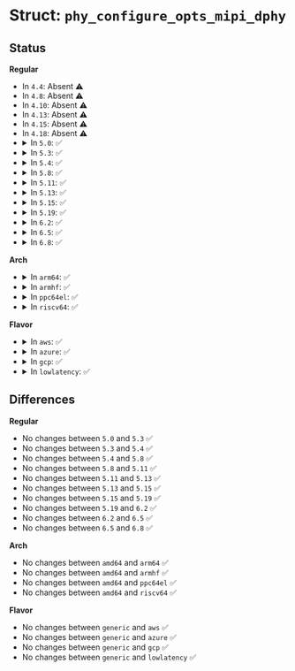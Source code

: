 # Struct: <code>phy_configure_opts_mipi_dphy</code>

## Status
<b>Regular</b>
<ul>
<li>
In <code>4.4</code>: Absent ⚠️
</li>
<li>
In <code>4.8</code>: Absent ⚠️
</li>
<li>
In <code>4.10</code>: Absent ⚠️
</li>
<li>
In <code>4.13</code>: Absent ⚠️
</li>
<li>
In <code>4.15</code>: Absent ⚠️
</li>
<li>
In <code>4.18</code>: Absent ⚠️
</li>
<li>
<details>
<summary>In <code>5.0</code>: ✅</summary>

```c
struct phy_configure_opts_mipi_dphy {
    unsigned int clk_miss;
    unsigned int clk_post;
    unsigned int clk_pre;
    unsigned int clk_prepare;
    unsigned int clk_settle;
    unsigned int clk_term_en;
    unsigned int clk_trail;
    unsigned int clk_zero;
    unsigned int d_term_en;
    unsigned int eot;
    unsigned int hs_exit;
    unsigned int hs_prepare;
    unsigned int hs_settle;
    unsigned int hs_skip;
    unsigned int hs_trail;
    unsigned int hs_zero;
    unsigned int init;
    unsigned int lpx;
    unsigned int ta_get;
    unsigned int ta_go;
    unsigned int ta_sure;
    unsigned int wakeup;
    long unsigned int hs_clk_rate;
    long unsigned int lp_clk_rate;
    unsigned char lanes;
};
```
</details>
</li>
<li>
<details>
<summary>In <code>5.3</code>: ✅</summary>

```c
struct phy_configure_opts_mipi_dphy {
    unsigned int clk_miss;
    unsigned int clk_post;
    unsigned int clk_pre;
    unsigned int clk_prepare;
    unsigned int clk_settle;
    unsigned int clk_term_en;
    unsigned int clk_trail;
    unsigned int clk_zero;
    unsigned int d_term_en;
    unsigned int eot;
    unsigned int hs_exit;
    unsigned int hs_prepare;
    unsigned int hs_settle;
    unsigned int hs_skip;
    unsigned int hs_trail;
    unsigned int hs_zero;
    unsigned int init;
    unsigned int lpx;
    unsigned int ta_get;
    unsigned int ta_go;
    unsigned int ta_sure;
    unsigned int wakeup;
    long unsigned int hs_clk_rate;
    long unsigned int lp_clk_rate;
    unsigned char lanes;
};
```
</details>
</li>
<li>
<details>
<summary>In <code>5.4</code>: ✅</summary>

```c
struct phy_configure_opts_mipi_dphy {
    unsigned int clk_miss;
    unsigned int clk_post;
    unsigned int clk_pre;
    unsigned int clk_prepare;
    unsigned int clk_settle;
    unsigned int clk_term_en;
    unsigned int clk_trail;
    unsigned int clk_zero;
    unsigned int d_term_en;
    unsigned int eot;
    unsigned int hs_exit;
    unsigned int hs_prepare;
    unsigned int hs_settle;
    unsigned int hs_skip;
    unsigned int hs_trail;
    unsigned int hs_zero;
    unsigned int init;
    unsigned int lpx;
    unsigned int ta_get;
    unsigned int ta_go;
    unsigned int ta_sure;
    unsigned int wakeup;
    long unsigned int hs_clk_rate;
    long unsigned int lp_clk_rate;
    unsigned char lanes;
};
```
</details>
</li>
<li>
<details>
<summary>In <code>5.8</code>: ✅</summary>

```c
struct phy_configure_opts_mipi_dphy {
    unsigned int clk_miss;
    unsigned int clk_post;
    unsigned int clk_pre;
    unsigned int clk_prepare;
    unsigned int clk_settle;
    unsigned int clk_term_en;
    unsigned int clk_trail;
    unsigned int clk_zero;
    unsigned int d_term_en;
    unsigned int eot;
    unsigned int hs_exit;
    unsigned int hs_prepare;
    unsigned int hs_settle;
    unsigned int hs_skip;
    unsigned int hs_trail;
    unsigned int hs_zero;
    unsigned int init;
    unsigned int lpx;
    unsigned int ta_get;
    unsigned int ta_go;
    unsigned int ta_sure;
    unsigned int wakeup;
    long unsigned int hs_clk_rate;
    long unsigned int lp_clk_rate;
    unsigned char lanes;
};
```
</details>
</li>
<li>
<details>
<summary>In <code>5.11</code>: ✅</summary>

```c
struct phy_configure_opts_mipi_dphy {
    unsigned int clk_miss;
    unsigned int clk_post;
    unsigned int clk_pre;
    unsigned int clk_prepare;
    unsigned int clk_settle;
    unsigned int clk_term_en;
    unsigned int clk_trail;
    unsigned int clk_zero;
    unsigned int d_term_en;
    unsigned int eot;
    unsigned int hs_exit;
    unsigned int hs_prepare;
    unsigned int hs_settle;
    unsigned int hs_skip;
    unsigned int hs_trail;
    unsigned int hs_zero;
    unsigned int init;
    unsigned int lpx;
    unsigned int ta_get;
    unsigned int ta_go;
    unsigned int ta_sure;
    unsigned int wakeup;
    long unsigned int hs_clk_rate;
    long unsigned int lp_clk_rate;
    unsigned char lanes;
};
```
</details>
</li>
<li>
<details>
<summary>In <code>5.13</code>: ✅</summary>

```c
struct phy_configure_opts_mipi_dphy {
    unsigned int clk_miss;
    unsigned int clk_post;
    unsigned int clk_pre;
    unsigned int clk_prepare;
    unsigned int clk_settle;
    unsigned int clk_term_en;
    unsigned int clk_trail;
    unsigned int clk_zero;
    unsigned int d_term_en;
    unsigned int eot;
    unsigned int hs_exit;
    unsigned int hs_prepare;
    unsigned int hs_settle;
    unsigned int hs_skip;
    unsigned int hs_trail;
    unsigned int hs_zero;
    unsigned int init;
    unsigned int lpx;
    unsigned int ta_get;
    unsigned int ta_go;
    unsigned int ta_sure;
    unsigned int wakeup;
    long unsigned int hs_clk_rate;
    long unsigned int lp_clk_rate;
    unsigned char lanes;
};
```
</details>
</li>
<li>
<details>
<summary>In <code>5.15</code>: ✅</summary>

```c
struct phy_configure_opts_mipi_dphy {
    unsigned int clk_miss;
    unsigned int clk_post;
    unsigned int clk_pre;
    unsigned int clk_prepare;
    unsigned int clk_settle;
    unsigned int clk_term_en;
    unsigned int clk_trail;
    unsigned int clk_zero;
    unsigned int d_term_en;
    unsigned int eot;
    unsigned int hs_exit;
    unsigned int hs_prepare;
    unsigned int hs_settle;
    unsigned int hs_skip;
    unsigned int hs_trail;
    unsigned int hs_zero;
    unsigned int init;
    unsigned int lpx;
    unsigned int ta_get;
    unsigned int ta_go;
    unsigned int ta_sure;
    unsigned int wakeup;
    long unsigned int hs_clk_rate;
    long unsigned int lp_clk_rate;
    unsigned char lanes;
};
```
</details>
</li>
<li>
<details>
<summary>In <code>5.19</code>: ✅</summary>

```c
struct phy_configure_opts_mipi_dphy {
    unsigned int clk_miss;
    unsigned int clk_post;
    unsigned int clk_pre;
    unsigned int clk_prepare;
    unsigned int clk_settle;
    unsigned int clk_term_en;
    unsigned int clk_trail;
    unsigned int clk_zero;
    unsigned int d_term_en;
    unsigned int eot;
    unsigned int hs_exit;
    unsigned int hs_prepare;
    unsigned int hs_settle;
    unsigned int hs_skip;
    unsigned int hs_trail;
    unsigned int hs_zero;
    unsigned int init;
    unsigned int lpx;
    unsigned int ta_get;
    unsigned int ta_go;
    unsigned int ta_sure;
    unsigned int wakeup;
    long unsigned int hs_clk_rate;
    long unsigned int lp_clk_rate;
    unsigned char lanes;
};
```
</details>
</li>
<li>
<details>
<summary>In <code>6.2</code>: ✅</summary>

```c
struct phy_configure_opts_mipi_dphy {
    unsigned int clk_miss;
    unsigned int clk_post;
    unsigned int clk_pre;
    unsigned int clk_prepare;
    unsigned int clk_settle;
    unsigned int clk_term_en;
    unsigned int clk_trail;
    unsigned int clk_zero;
    unsigned int d_term_en;
    unsigned int eot;
    unsigned int hs_exit;
    unsigned int hs_prepare;
    unsigned int hs_settle;
    unsigned int hs_skip;
    unsigned int hs_trail;
    unsigned int hs_zero;
    unsigned int init;
    unsigned int lpx;
    unsigned int ta_get;
    unsigned int ta_go;
    unsigned int ta_sure;
    unsigned int wakeup;
    long unsigned int hs_clk_rate;
    long unsigned int lp_clk_rate;
    unsigned char lanes;
};
```
</details>
</li>
<li>
<details>
<summary>In <code>6.5</code>: ✅</summary>

```c
struct phy_configure_opts_mipi_dphy {
    unsigned int clk_miss;
    unsigned int clk_post;
    unsigned int clk_pre;
    unsigned int clk_prepare;
    unsigned int clk_settle;
    unsigned int clk_term_en;
    unsigned int clk_trail;
    unsigned int clk_zero;
    unsigned int d_term_en;
    unsigned int eot;
    unsigned int hs_exit;
    unsigned int hs_prepare;
    unsigned int hs_settle;
    unsigned int hs_skip;
    unsigned int hs_trail;
    unsigned int hs_zero;
    unsigned int init;
    unsigned int lpx;
    unsigned int ta_get;
    unsigned int ta_go;
    unsigned int ta_sure;
    unsigned int wakeup;
    long unsigned int hs_clk_rate;
    long unsigned int lp_clk_rate;
    unsigned char lanes;
};
```
</details>
</li>
<li>
<details>
<summary>In <code>6.8</code>: ✅</summary>

```c
struct phy_configure_opts_mipi_dphy {
    unsigned int clk_miss;
    unsigned int clk_post;
    unsigned int clk_pre;
    unsigned int clk_prepare;
    unsigned int clk_settle;
    unsigned int clk_term_en;
    unsigned int clk_trail;
    unsigned int clk_zero;
    unsigned int d_term_en;
    unsigned int eot;
    unsigned int hs_exit;
    unsigned int hs_prepare;
    unsigned int hs_settle;
    unsigned int hs_skip;
    unsigned int hs_trail;
    unsigned int hs_zero;
    unsigned int init;
    unsigned int lpx;
    unsigned int ta_get;
    unsigned int ta_go;
    unsigned int ta_sure;
    unsigned int wakeup;
    long unsigned int hs_clk_rate;
    long unsigned int lp_clk_rate;
    unsigned char lanes;
};
```
</details>
</li>
</ul>
<b>Arch</b>
<ul>
<li>
<details>
<summary>In <code>arm64</code>: ✅</summary>

```c
struct phy_configure_opts_mipi_dphy {
    unsigned int clk_miss;
    unsigned int clk_post;
    unsigned int clk_pre;
    unsigned int clk_prepare;
    unsigned int clk_settle;
    unsigned int clk_term_en;
    unsigned int clk_trail;
    unsigned int clk_zero;
    unsigned int d_term_en;
    unsigned int eot;
    unsigned int hs_exit;
    unsigned int hs_prepare;
    unsigned int hs_settle;
    unsigned int hs_skip;
    unsigned int hs_trail;
    unsigned int hs_zero;
    unsigned int init;
    unsigned int lpx;
    unsigned int ta_get;
    unsigned int ta_go;
    unsigned int ta_sure;
    unsigned int wakeup;
    long unsigned int hs_clk_rate;
    long unsigned int lp_clk_rate;
    unsigned char lanes;
};
```
</details>
</li>
<li>
<details>
<summary>In <code>armhf</code>: ✅</summary>

```c
struct phy_configure_opts_mipi_dphy {
    unsigned int clk_miss;
    unsigned int clk_post;
    unsigned int clk_pre;
    unsigned int clk_prepare;
    unsigned int clk_settle;
    unsigned int clk_term_en;
    unsigned int clk_trail;
    unsigned int clk_zero;
    unsigned int d_term_en;
    unsigned int eot;
    unsigned int hs_exit;
    unsigned int hs_prepare;
    unsigned int hs_settle;
    unsigned int hs_skip;
    unsigned int hs_trail;
    unsigned int hs_zero;
    unsigned int init;
    unsigned int lpx;
    unsigned int ta_get;
    unsigned int ta_go;
    unsigned int ta_sure;
    unsigned int wakeup;
    long unsigned int hs_clk_rate;
    long unsigned int lp_clk_rate;
    unsigned char lanes;
};
```
</details>
</li>
<li>
<details>
<summary>In <code>ppc64el</code>: ✅</summary>

```c
struct phy_configure_opts_mipi_dphy {
    unsigned int clk_miss;
    unsigned int clk_post;
    unsigned int clk_pre;
    unsigned int clk_prepare;
    unsigned int clk_settle;
    unsigned int clk_term_en;
    unsigned int clk_trail;
    unsigned int clk_zero;
    unsigned int d_term_en;
    unsigned int eot;
    unsigned int hs_exit;
    unsigned int hs_prepare;
    unsigned int hs_settle;
    unsigned int hs_skip;
    unsigned int hs_trail;
    unsigned int hs_zero;
    unsigned int init;
    unsigned int lpx;
    unsigned int ta_get;
    unsigned int ta_go;
    unsigned int ta_sure;
    unsigned int wakeup;
    long unsigned int hs_clk_rate;
    long unsigned int lp_clk_rate;
    unsigned char lanes;
};
```
</details>
</li>
<li>
<details>
<summary>In <code>riscv64</code>: ✅</summary>

```c
struct phy_configure_opts_mipi_dphy {
    unsigned int clk_miss;
    unsigned int clk_post;
    unsigned int clk_pre;
    unsigned int clk_prepare;
    unsigned int clk_settle;
    unsigned int clk_term_en;
    unsigned int clk_trail;
    unsigned int clk_zero;
    unsigned int d_term_en;
    unsigned int eot;
    unsigned int hs_exit;
    unsigned int hs_prepare;
    unsigned int hs_settle;
    unsigned int hs_skip;
    unsigned int hs_trail;
    unsigned int hs_zero;
    unsigned int init;
    unsigned int lpx;
    unsigned int ta_get;
    unsigned int ta_go;
    unsigned int ta_sure;
    unsigned int wakeup;
    long unsigned int hs_clk_rate;
    long unsigned int lp_clk_rate;
    unsigned char lanes;
};
```
</details>
</li>
</ul>
<b>Flavor</b>
<ul>
<li>
<details>
<summary>In <code>aws</code>: ✅</summary>

```c
struct phy_configure_opts_mipi_dphy {
    unsigned int clk_miss;
    unsigned int clk_post;
    unsigned int clk_pre;
    unsigned int clk_prepare;
    unsigned int clk_settle;
    unsigned int clk_term_en;
    unsigned int clk_trail;
    unsigned int clk_zero;
    unsigned int d_term_en;
    unsigned int eot;
    unsigned int hs_exit;
    unsigned int hs_prepare;
    unsigned int hs_settle;
    unsigned int hs_skip;
    unsigned int hs_trail;
    unsigned int hs_zero;
    unsigned int init;
    unsigned int lpx;
    unsigned int ta_get;
    unsigned int ta_go;
    unsigned int ta_sure;
    unsigned int wakeup;
    long unsigned int hs_clk_rate;
    long unsigned int lp_clk_rate;
    unsigned char lanes;
};
```
</details>
</li>
<li>
<details>
<summary>In <code>azure</code>: ✅</summary>

```c
struct phy_configure_opts_mipi_dphy {
    unsigned int clk_miss;
    unsigned int clk_post;
    unsigned int clk_pre;
    unsigned int clk_prepare;
    unsigned int clk_settle;
    unsigned int clk_term_en;
    unsigned int clk_trail;
    unsigned int clk_zero;
    unsigned int d_term_en;
    unsigned int eot;
    unsigned int hs_exit;
    unsigned int hs_prepare;
    unsigned int hs_settle;
    unsigned int hs_skip;
    unsigned int hs_trail;
    unsigned int hs_zero;
    unsigned int init;
    unsigned int lpx;
    unsigned int ta_get;
    unsigned int ta_go;
    unsigned int ta_sure;
    unsigned int wakeup;
    long unsigned int hs_clk_rate;
    long unsigned int lp_clk_rate;
    unsigned char lanes;
};
```
</details>
</li>
<li>
<details>
<summary>In <code>gcp</code>: ✅</summary>

```c
struct phy_configure_opts_mipi_dphy {
    unsigned int clk_miss;
    unsigned int clk_post;
    unsigned int clk_pre;
    unsigned int clk_prepare;
    unsigned int clk_settle;
    unsigned int clk_term_en;
    unsigned int clk_trail;
    unsigned int clk_zero;
    unsigned int d_term_en;
    unsigned int eot;
    unsigned int hs_exit;
    unsigned int hs_prepare;
    unsigned int hs_settle;
    unsigned int hs_skip;
    unsigned int hs_trail;
    unsigned int hs_zero;
    unsigned int init;
    unsigned int lpx;
    unsigned int ta_get;
    unsigned int ta_go;
    unsigned int ta_sure;
    unsigned int wakeup;
    long unsigned int hs_clk_rate;
    long unsigned int lp_clk_rate;
    unsigned char lanes;
};
```
</details>
</li>
<li>
<details>
<summary>In <code>lowlatency</code>: ✅</summary>

```c
struct phy_configure_opts_mipi_dphy {
    unsigned int clk_miss;
    unsigned int clk_post;
    unsigned int clk_pre;
    unsigned int clk_prepare;
    unsigned int clk_settle;
    unsigned int clk_term_en;
    unsigned int clk_trail;
    unsigned int clk_zero;
    unsigned int d_term_en;
    unsigned int eot;
    unsigned int hs_exit;
    unsigned int hs_prepare;
    unsigned int hs_settle;
    unsigned int hs_skip;
    unsigned int hs_trail;
    unsigned int hs_zero;
    unsigned int init;
    unsigned int lpx;
    unsigned int ta_get;
    unsigned int ta_go;
    unsigned int ta_sure;
    unsigned int wakeup;
    long unsigned int hs_clk_rate;
    long unsigned int lp_clk_rate;
    unsigned char lanes;
};
```
</details>
</li>
</ul>

## Differences
<b>Regular</b>
<ul>
<li>
No changes between <code>5.0</code> and <code>5.3</code> ✅
</li>
<li>
No changes between <code>5.3</code> and <code>5.4</code> ✅
</li>
<li>
No changes between <code>5.4</code> and <code>5.8</code> ✅
</li>
<li>
No changes between <code>5.8</code> and <code>5.11</code> ✅
</li>
<li>
No changes between <code>5.11</code> and <code>5.13</code> ✅
</li>
<li>
No changes between <code>5.13</code> and <code>5.15</code> ✅
</li>
<li>
No changes between <code>5.15</code> and <code>5.19</code> ✅
</li>
<li>
No changes between <code>5.19</code> and <code>6.2</code> ✅
</li>
<li>
No changes between <code>6.2</code> and <code>6.5</code> ✅
</li>
<li>
No changes between <code>6.5</code> and <code>6.8</code> ✅
</li>
</ul>
<b>Arch</b>
<ul>
<li>
No changes between <code>amd64</code> and <code>arm64</code> ✅
</li>
<li>
No changes between <code>amd64</code> and <code>armhf</code> ✅
</li>
<li>
No changes between <code>amd64</code> and <code>ppc64el</code> ✅
</li>
<li>
No changes between <code>amd64</code> and <code>riscv64</code> ✅
</li>
</ul>
<b>Flavor</b>
<ul>
<li>
No changes between <code>generic</code> and <code>aws</code> ✅
</li>
<li>
No changes between <code>generic</code> and <code>azure</code> ✅
</li>
<li>
No changes between <code>generic</code> and <code>gcp</code> ✅
</li>
<li>
No changes between <code>generic</code> and <code>lowlatency</code> ✅
</li>
</ul>
